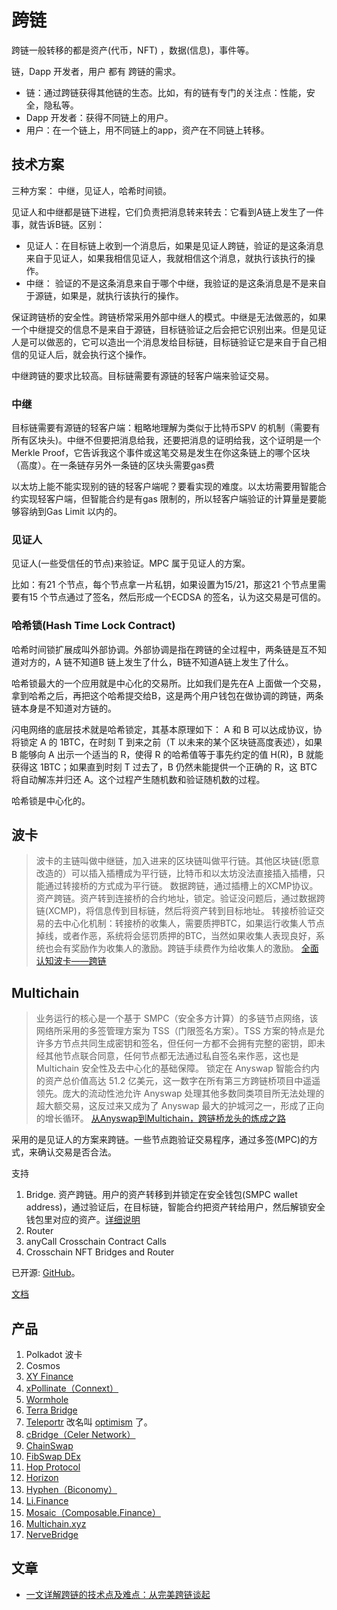 # 跨链
跨链一般转移的都是资产(代币，NFT) ，数据(信息)，事件等。

链，Dapp 开发者，用户 都有 跨链的需求。
* 链：通过跨链获得其他链的生态。比如，有的链有专门的关注点：性能，安全，隐私等。
* Dapp 开发者：获得不同链上的用户。
* 用户：在一个链上，用不同链上的app，资产在不同链上转移。


## 技术方案
三种方案： 中继，见证人，哈希时间锁。

见证人和中继都是链下进程，它们负责把消息转来转去：它看到A链上发生了一件事，就告诉B链。区别：
* 见证人：在目标链上收到一个消息后，如果是见证人跨链，验证的是这条消息来自于见证人，如果我相信见证人，我就相信这个消息，就执行该执行的操作。
* 中继： 验证的不是这条消息来自于哪个中继，我验证的是这条消息是不是来自于源链，如果是，就执行该执行的操作。

保证跨链桥的安全性。跨链桥常采用外部中继人的模式。中继是无法做恶的，如果一个中继提交的信息不是来自于源链，目标链验证之后会把它识别出来。但是见证人是可以做恶的，它可以造出一个消息发给目标链，目标链验证它是来自于自己相信的见证人后，就会执行这个操作。

中继跨链的要求比较高。目标链需要有源链的轻客户端来验证交易。

### 中继
目标链需要有源链的轻客户端：粗略地理解为类似于比特币SPV 的机制（需要有所有区块头)。中继不但要把消息给我，还要把消息的证明给我，这个证明是一个Merkle Proof，它告诉我这个事件或这笔交易是发生在你这条链上的哪个区块（高度）。在一条链存另外一条链的区块头需要gas费

以太坊上能不能实现别的链的轻客户端呢？要看实现的难度。以太坊需要用智能合约实现轻客户端，但智能合约是有gas 限制的，所以轻客户端验证的计算量是要能够容纳到Gas Limit 以内的。

### 见证人
见证人(一些受信任的节点)来验证。MPC 属于见证人的方案。

比如：有21 个节点，每个节点拿一片私钥，如果设置为15/21，那这21 个节点里需要有15 个节点通过了签名，然后形成一个ECDSA 的签名，认为这交易是可信的。

### 哈希锁(Hash Time Lock Contract)
哈希时间锁扩展成叫外部协调。外部协调是指在跨链的全过程中，两条链是互不知道对方的，A 链不知道B 链上发生了什么，B链不知道A链上发生了什么。

哈希锁最大的一个应用就是中心化的交易所。比如我们是先在A 上面做一个交易，拿到哈希之后，再把这个哈希提交给B，这是两个用户钱包在做协调的跨链，两条链本身是不知道对方链的。

闪电网络的底层技术就是哈希锁定，其基本原理如下：
A 和 B 可以达成协议，协将锁定 A 的 1BTC，在时刻 T 到来之前（T 以未来的某个区块链高度表述），如果 B 能够向 A 出示一个适当的 R，使得 R 的哈希值等于事先约定的值 H(R)，B 就能获得这 1BTC；如果直到时刻 T 过去了，B 仍然未能提供一个正确的 R，这 BTC 将自动解冻并归还 A。这个过程产生随机数和验证随机数的过程。

哈希锁是中心化的。

## 波卡
> 波卡的主链叫做中继链，加入进来的区块链叫做平行链。其他区块链(愿意改造的）可以插入插槽成为平行链，比特币和以太坊没法直接插入插槽，只能通过转接桥的方式成为平行链。
> 数据跨链，通过插槽上的XCMP协议。
> 资产跨链。资产转到连接桥的合约地址，锁定。验证没问题后，通过数据跨链(XCMP)，将信息传到目标链，然后将资产转到目标地址。
> 转接桥验证交易的去中心化机制：转接桥的收集人，需要质押BTC，如果运行收集人节点掉线，或者作恶，系统将会惩罚质押的BTC，当然如果收集人表现良好，系统也会有奖励作为收集人的激励。跨链手续费作为给收集人的激励。
> [全面认知波卡——跨链](https://baijiahao.baidu.com/s?id=1672612655749165657)


## Multichain
> 业务运行的核心是一个基于 SMPC（安全多方计算）的多链节点网络，该网络所采用的多签管理方案为 TSS（门限签名方案）。TSS 方案的特点是允许多方节点共同生成密钥和签名，但任何一方都不会拥有完整的密钥，即未经其他节点联合同意，任何节点都无法通过私自签名来作恶，这也是 Multichain 安全性及去中心化的基础保障。
> 锁定在 Anyswap 智能合约内的资产总价值高达 51.2 亿美元，这一数字在所有第三方跨链桥项目中遥遥领先。庞大的流动性池允许 Anyswap 处理其他多数同类项目所无法处理的超大额交易，这反过来又成为了 Anyswap 最大的护城河之一，形成了正向的增长循环。
> [从Anyswap到Multichain，跨链桥龙头的炼成之路](https://zhuanlan.zhihu.com/p/451731293)

采用的是见证人的方案来跨链。一些节点跑验证交易程序，通过多签(MPC)的方式，来确认交易是否合法。

支持
1. Bridge. 资产跨链。用户的资产转移到并锁定在安全钱包(SMPC wallet address)，通过验证后，在目标链，智能合约把资产转给用户，然后解锁安全钱包里对应的资产。[详细说明](https://docs.multichain.org/getting-started/how-it-works/cross-chain-bridge)
2. Router
3. anyCall Crosschain Contract Calls
4. Crosschain NFT Bridges and Router

已开源: [GitHub](https://github.com/anyswap/CrossChain-Bridge)。

[文档](https://docs.multichain.org/getting-started/introduction)


## 产品
1. Polkadot 波卡
2. Cosmos
3. [XY Finance](https://xy.finance/)
4. [xPollinate（Connext）](https://www.xpollinate.io/)
5. [Wormhole](https://wormholebridge.com/#/)
6. [Terra Bridge](https://bridge.terra.money/)
7. [Teleportr](https://portr.xyz/) 改名叫 [optimism](https://app.optimism.io/bridge/deposit) 了。
8. [cBridge（Celer Network）](https://cbridge.celer.network/)
9. [ChainSwap](https://exchange.chainswap.com/)
10. [FibSwap DEx](https://dex.fibswap.io/)
11. [Hop Protocol](https://app.hop.exchange/send)
12. [Horizon](https://bridge.harmony.one/)
13. [Hyphen（Biconomy）](https://hyphen.biconomy.io/)
14. [Li.Finance](https://bridge.harmony.one/)
15. [Mosaic（Composable.Finance）](https://mosaic.composable.finance/)
16. [Multichain.xyz](https://multichain.xyz/)
17. [NerveBridge](https://bridge.nerve.network/)

## 文章
* [一文详解跨链的技术点及难点：从完美跨链谈起](https://learnblockchain.cn/article/1553)



